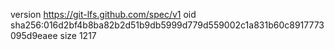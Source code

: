 version https://git-lfs.github.com/spec/v1
oid sha256:016d2bf4b8ba82b2d51b9db5999d779d559002c1a831b60c8917773095d9eaee
size 1217
